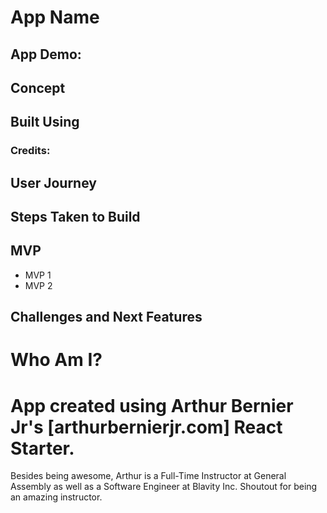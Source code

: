 # App Name


## App Demo:


## Concept


## Built Using


### Credits:


## User Journey


## Steps Taken to Build


## MVP
- MVP 1
- MVP 2

## Challenges and Next Features

# Who Am I?



# App created using Arthur Bernier Jr's [arthurbernierjr.com] React Starter.
Besides being awesome, Arthur is a Full-Time Instructor at General Assembly as well as a Software Engineer at Blavity Inc. Shoutout for being an amazing instructor.